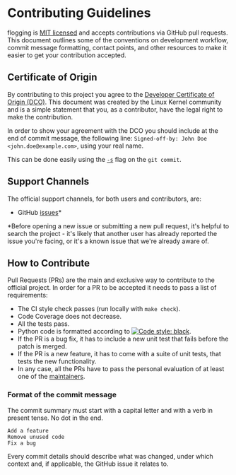 # Contributing Guidelines

flogging is [MIT licensed](LICENSE) and accepts
contributions via GitHub pull requests.  This document outlines some of the
conventions on development workflow, commit message formatting, contact points,
and other resources to make it easier to get your contribution accepted.

## Certificate of Origin

By contributing to this project you agree to the [Developer Certificate of
Origin (DCO)](DCO). This document was created by the Linux Kernel community and is a
simple statement that you, as a contributor, have the legal right to make the
contribution.

In order to show your agreement with the DCO you should include at the end of commit message,
the following line: `Signed-off-by: John Doe <john.doe@example.com>`, using your real name.

This can be done easily using the [`-s`](https://github.com/git/git/blob/b2c150d3aa82f6583b9aadfecc5f8fa1c74aca09/Documentation/git-commit.txt#L154-L161) flag on the `git commit`.


## Support Channels

The official support channels, for both users and contributors, are:

- GitHub [issues](https://github.com/fragiletech/flogging/issues)*

*Before opening a new issue or submitting a new pull request, it's helpful to
search the project - it's likely that another user has already reported the
issue you're facing, or it's a known issue that we're already aware of.


## How to Contribute

Pull Requests (PRs) are the main and exclusive way to contribute to the official project.
In order for a PR to be accepted it needs to pass a list of requirements:

- The CI style check passes (run locally with `make check`).
- Code Coverage does not decrease.
- All the tests pass.
- Python code is formatted according to [![Code style: black](https://img.shields.io/badge/code%20style-black-000000.svg)](https://github.com/ambv/black).
- If the PR is a bug fix, it has to include a new unit test that fails before the patch is merged.
- If the PR is a new feature, it has to come with a suite of unit tests, that tests the new functionality.
- In any case, all the PRs have to pass the personal evaluation of at least one of the [maintainers](MAINTAINERS.md).


### Format of the commit message

The commit summary must start with a capital letter and with a verb in present tense. No dot in the end.

```
Add a feature
Remove unused code
Fix a bug
```

Every commit details should describe what was changed, under which context and, if applicable, the GitHub issue it relates to.